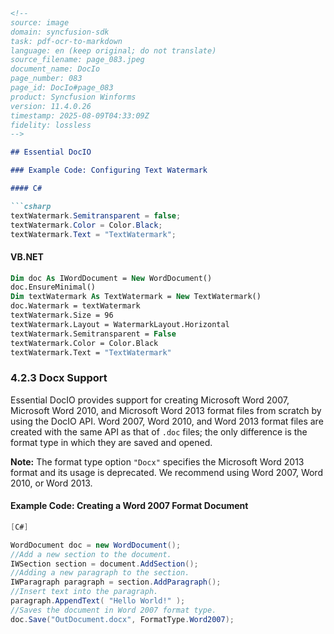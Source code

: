 ```markdown
<!--
source: image
domain: syncfusion-sdk
task: pdf-ocr-to-markdown
language: en (keep original; do not translate)
source_filename: page_083.jpeg
document_name: DocIo
page_number: 083
page_id: DocIo#page_083
product: Syncfusion Winforms
version: 11.4.0.26
timestamp: 2025-08-09T04:33:09Z
fidelity: lossless
-->

## Essential DocIO

### Example Code: Configuring Text Watermark

#### C#

```csharp
textWatermark.Semitransparent = false;
textWatermark.Color = Color.Black;
textWatermark.Text = "TextWatermark";
```

#### VB.NET

```vb
Dim doc As IWordDocument = New WordDocument()
doc.EnsureMinimal()
Dim textWatermark As TextWatermark = New TextWatermark()
doc.Watermark = textWatermark
textWatermark.Size = 96
textWatermark.Layout = WatermarkLayout.Horizontal
textWatermark.Semitransparent = False
textWatermark.Color = Color.Black
textWatermark.Text = "TextWatermark"
```

### 4.2.3 Docx Support

Essential DocIO provides support for creating Microsoft Word 2007, Microsoft Word 2010, and Microsoft Word 2013 format files from scratch by using the DocIO API. Word 2007, Word 2010, and Word 2013 format files are created with the same API as that of `.doc` files; the only difference is the format type in which they are saved and opened.

**Note:** The format type option `"Docx"` specifies the Microsoft Word 2013 format and its usage is deprecated. We recommend using Word 2007, Word 2010, or Word 2013.

#### Example Code: Creating a Word 2007 Format Document

```csharp
[C#]

WordDocument doc = new WordDocument();
//Add a new section to the document.
IWSection section = document.AddSection();
//Adding a new paragraph to the section.
IWParagraph paragraph = section.AddParagraph();
//Insert text into the paragraph.
paragraph.AppendText( "Hello World!" );
//Saves the document in Word 2007 format type.
doc.Save("OutDocument.docx", FormatType.Word2007);
```

<!-- tags: [essential docio, word document, docx support, text watermark] keywords: [docio, text watermark, word 2007, word 2010, word 2013, semitransparent, color, document creation, format type] -->
```